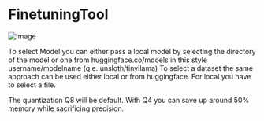 # FinetuningTool

![image](https://github.com/marcao1/FinetuningTool/assets/52626327/9f9dd182-2a3c-4ba7-b9e3-62bddbf8a811)

To select Model you can either pass a local model by selecting the directory of the model or one from huggingface.co/mdoels in this style username/modelname (g.e. unsloth/tinyllama)
To select a dataset the same approach can be used either local or from huggingface. For local you have to select a file.

The quantization Q8 will be default. With Q4 you can save up around 50% memory while sacrificing precision.
